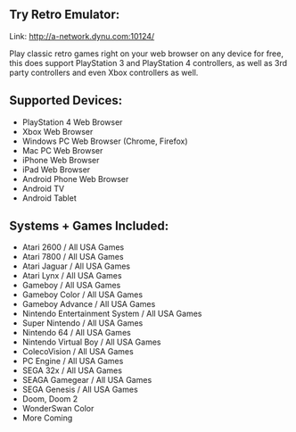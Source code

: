 Try Retro Emulator:
--------------------
Link: http://a-network.dynu.com:10124/

Play classic retro games right on your web browser on any device for free, this does support PlayStation 3 and PlayStation 4 controllers, as well as 3rd party controllers and even Xbox controllers as well.


Supported Devices:
------------------------
- PlayStation 4 Web Browser
- Xbox Web Browser
- Windows PC Web Browser (Chrome, Firefox)
- Mac PC Web Browser
- iPhone Web Browser
- iPad Web Browser
- Android Phone Web Browser
- Android TV
- Android Tablet


Systems + Games Included:
----------------------------------
- Atari 2600 / All USA Games
- Atari 7800 / All USA Games
- Atari Jaguar / All USA Games
- Atari Lynx / All USA Games
- Gameboy / All USA Games
- Gameboy Color / All USA Games
- Gameboy Advance / All USA Games
- Nintendo Entertainment System / All USA Games
- Super Nintendo / All USA Games
- Nintendo 64 / All USA Games
- Nintendo Virtual Boy / All USA Games
- ColecoVision / All USA Games
- PC Engine / All USA Games
- SEGA 32x / All USA Games
- SEAGA Gamegear / All USA Games
- SEGA Genesis / All USA Games
- Doom, Doom 2
- WonderSwan Color
- More Coming



